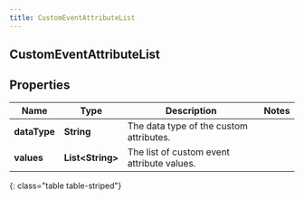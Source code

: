 ```yaml
---
title: CustomEventAttributeList
---
```

## CustomEventAttributeList


## Properties

| Name | Type | Description | Notes |
| ------------ | ------------- | ------------- | ------------- |
| **dataType** | <!----><!---->**String**<!----> | The data type of the custom attributes. |  |
| **values** | <!----><!---->**List&lt;String&gt;**<!----> | The list of custom event attribute values. |  |
{: class="table table-striped"}



